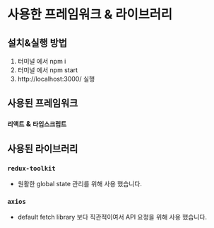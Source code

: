 # 사용한 프레임워크 & 라이브러리

## 설치&실행 방법

1. 터미널 에서 npm i
2. 터미널 에서 npm start
3. http://localhost:3000/ 실행

## 사용된 프레임워크

### `리액트` & `타입스크립트`

## 사용된 라이브러리

### `redux-toolkit`

- 원활한 global state 관리를 위해 사용 했습니다.

### `axios`

- default fetch library 보다 직관적이여서 API 요청을 위해 사용 했습니다.
